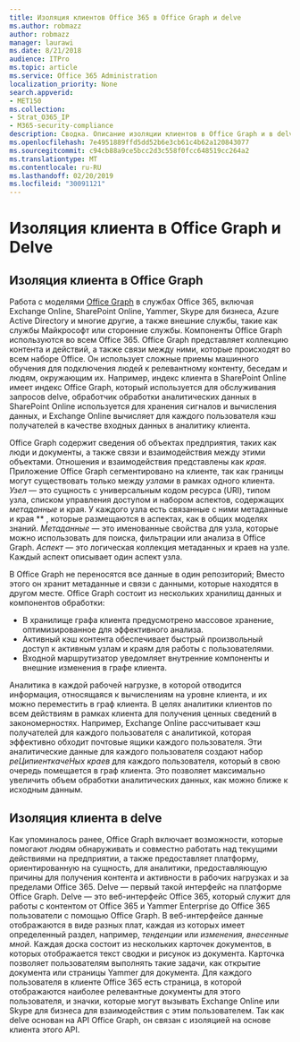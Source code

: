 ```yaml
---
title: Изоляция клиентов Office 365 в Office Graph и delve
ms.author: robmazz
author: robmazz
manager: laurawi
ms.date: 8/21/2018
audience: ITPro
ms.topic: article
ms.service: Office 365 Administration
localization_priority: None
search.appverid:
- MET150
ms.collection:
- Strat_O365_IP
- M365-security-compliance
description: Сводка. Описание изоляции клиентов в Office Graph и в delve.
ms.openlocfilehash: 7e4951889ffd5dd52b6e3cb61c4b62a120843077
ms.sourcegitcommit: c94cb88a9ce5bcc2d3c558f0fcc648519cc264a2
ms.translationtype: MT
ms.contentlocale: ru-RU
ms.lasthandoff: 02/20/2019
ms.locfileid: "30091121"
---
```

# <a name="tenant-isolation-in-the-office-graph-and-delve"></a>Изоляция клиента в Office Graph и Delve

## <a name="tenant-isolation-in-the-office-graph"></a>Изоляция клиента в Office Graph
Работа с моделями [Office Graph](https://dev.office.com/officegraph) в службах Office 365, включая Exchange Online, SharePoint Online, Yammer, Skype для бизнеса, Azure Active Directory и многие другие, а также внешние службы, такие как службы Майкрософт или сторонние службы. Компоненты Office Graph используются во всем Office 365. Office Graph представляет коллекцию контента и действий, а также связи между ними, которые происходят во всем наборе Office. Он использует сложные приемы машинного обучения для подключения людей к релевантному контенту, беседам и людям, окружающим их. Например, индекс клиента в SharePoint Online имеет индекс Office Graph, который используется для обслуживания запросов delve, обработчик обработки аналитических данных в SharePoint Online используется для хранения сигналов и вычисления данных, и Exchange Online вычисляет для каждого пользователя кэш получателей в качестве входных данных в аналитику клиента.

Office Graph содержит сведения об объектах предприятия, таких как люди и документы, а также связи и взаимодействия между этими объектами. Отношения и взаимодействия представлены как *края*. Приложение Office Graph сегментировано на клиенте, так как границы могут существовать только между *узлами* в рамках одного клиента. *Узел* — это сущность с универсальным кодом ресурса (URI), типом узла, списком управления доступом и набором аспектов, содержащих *метаданные* и края. У каждого узла есть связанные с ними метаданные и края ** , которые размещаются в аспектах, как в общих моделях знаний. *Метаданные* — это именованные свойства для узла, которые можно использовать для поиска, фильтрации или анализа в Office Graph. *Аспект* — это логическая коллекция метаданных и краев на узле. Каждый аспект описывает один аспект узла. 

В Office Graph не переносятся все данные в один репозиторий; Вместо этого он хранит метаданные и связи с данными, которые находятся в другом месте. Office Graph состоит из нескольких хранилищ данных и компонентов обработки:
- В хранилище графа клиента предусмотрено массовое хранение, оптимизированное для эффективного анализа.
- Активный кэш контента обеспечивает быстрый произвольный доступ к активным узлам и краям для работы с пользователями.
- Входной маршрутизатор уведомляет внутренние компоненты и внешние изменения в графе клиента.

Аналитика в каждой рабочей нагрузке, в которой отводится информация, относящаяся к вычислениям на уровне клиента, и их можно переместить в граф клиента. В целях аналитики клиентов по всем действиям в рамках клиента для получения ценных сведений в закономерностях. Например, Exchange Online рассчитывает кэш получателей для каждого пользователя с аналитикой, которая эффективно обходит почтовые ящики каждого пользователя. Эти аналитические данные для каждого пользователя создают набор *реЦипиенткачеНых краев* для каждого пользователя, который в свою очередь помещается в граф клиента. Это позволяет максимально увеличить объем обработки аналитических данных, как можно ближе к исходным данным.

## <a name="tenant-isolation-in-delve"></a>Изоляция клиента в delve
Как упоминалось ранее, Office Graph включает возможности, которые помогают людям обнаруживать и совместно работать над текущими действиями на предприятии, а также предоставляет платформу, ориентированную на сущность, для аналитики, предоставляющую причины для получения контента и активности в рабочих нагрузках и за пределами Office 365. Delve — первый такой интерфейс на платформе Office Graph. Delve — это веб-интерфейс Office 365, который служит для работы с контентом от Office 365 и Yammer Enterprise до Office 365 пользователи с помощью Office Graph. В веб-интерфейсе данные отображаются в виде разных плат, каждая из которых имеет определенный раздел, например, *тенденции* или *изменения, внесенные мной*. Каждая доска состоит из нескольких карточек документов, в которых отображается текст сводки и рисунок из документа. Карточка позволяет пользователям выполнять такие задачи, как открытие документа или страницы Yammer для документа. Для каждого пользователя в клиенте Office 365 есть страница, в которой отображаются наиболее релевантные документы для этого пользователя, и значки, которые могут вызывать Exchange Online или Skype для бизнеса для взаимодействия с этим пользователем. Так как delve основан на API Office Graph, он связан с изоляцией на основе клиента этого API.